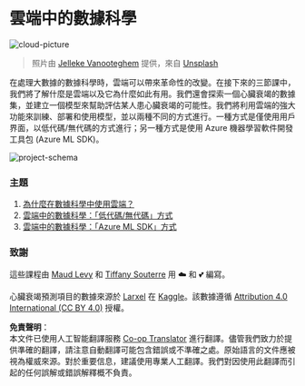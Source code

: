 <!--
CO_OP_TRANSLATOR_METADATA:
{
  "original_hash": "8dfe141a0f46f7d253e07f74913c7f44",
  "translation_date": "2025-08-24T12:57:47+00:00",
  "source_file": "5-Data-Science-In-Cloud/README.md",
  "language_code": "hk"
}
-->
# 雲端中的數據科學

![cloud-picture](../../../5-Data-Science-In-Cloud/images/cloud-picture.jpg)

> 照片由 [Jelleke Vanooteghem](https://unsplash.com/@ilumire) 提供，來自 [Unsplash](https://unsplash.com/s/photos/cloud?orientation=landscape)

在處理大數據的數據科學時，雲端可以帶來革命性的改變。在接下來的三節課中，我們將了解什麼是雲端以及它為什麼如此有用。我們還會探索一個心臟衰竭的數據集，並建立一個模型來幫助評估某人患心臟衰竭的可能性。我們將利用雲端的強大功能來訓練、部署和使用模型，並以兩種不同的方式進行。一種方式是僅使用用戶界面，以低代碼/無代碼的方式進行；另一種方式是使用 Azure 機器學習軟件開發工具包 (Azure ML SDK)。

![project-schema](../../../5-Data-Science-In-Cloud/19-Azure/images/project-schema.PNG)

### 主題

1. [為什麼在數據科學中使用雲端？](17-Introduction/README.md)
2. [雲端中的數據科學：「低代碼/無代碼」方式](18-Low-Code/README.md)
3. [雲端中的數據科學：「Azure ML SDK」方式](19-Azure/README.md)

### 致謝
這些課程由 [Maud Levy](https://twitter.com/maudstweets) 和 [Tiffany Souterre](https://twitter.com/TiffanySouterre) 用 ☁️ 和 💕 編寫。

心臟衰竭預測項目的數據來源於 [Larxel](https://www.kaggle.com/andrewmvd) 在 [Kaggle](https://www.kaggle.com/andrewmvd/heart-failure-clinical-data)。該數據遵循 [Attribution 4.0 International (CC BY 4.0)](https://creativecommons.org/licenses/by/4.0/) 授權。

**免責聲明**：  
本文件已使用人工智能翻譯服務 [Co-op Translator](https://github.com/Azure/co-op-translator) 進行翻譯。儘管我們致力於提供準確的翻譯，請注意自動翻譯可能包含錯誤或不準確之處。原始語言的文件應被視為權威來源。對於重要信息，建議使用專業人工翻譯。我們對因使用此翻譯而引起的任何誤解或錯誤解釋概不負責。
